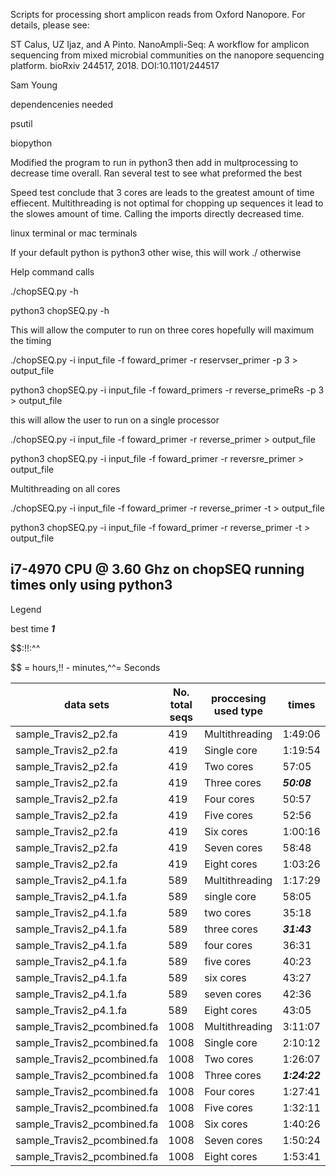 Scripts for processing short amplicon reads from Oxford Nanopore. For details, please see:

ST Calus, UZ Ijaz, and A Pinto. NanoAmpli-Seq: A workflow for amplicon sequencing from mixed microbial communities on the nanopore sequencing platform. bioRxiv 244517, 2018. DOI:10.1101/244517


Sam Young

dependencenies needed 

psutil 

biopython

Modified the program to run in python3 then add in multprocessing to decrease time overall. Ran several test to see what preformed the best 

Speed test conclude that 3 cores are leads to the greatest amount of time effiecent. Multithreading is not optimal for chopping up sequences it lead to the slowes amount of time. Calling the imports directly decreased time. 

linux terminal or mac terminals

If your default python is python3 other wise, this will work ./ otherwise

Help command calls 

./chopSEQ.py -h 

python3 chopSEQ.py -h 

This will allow the computer to run on three cores hopefully will maximum the timing

./chopSEQ.py -i input_file -f foward_primer -r reservser_primer -p 3 > output_file 

python3 chopSEQ.py -i input_file -f foward_primers -r reverse_primeRs -p 3 >   output_file 

this will allow the user to run on a single processor

./chopSEQ.py -i input_file -f foward_primer -r reverse_primer > output_file

python3 chopSEQ.py -i input_file -f foward_primer -r reversre_primer >  output_file 

Multithreading on all cores 

./chopSEQ.py -i input_file -f foward_primer -r reverse_primer -t > output_file

python3 chopSEQ.py -i input_file -f foward_primer -r reverse_primer -t > output_file 

i7-4970 CPU @ 3.60 Ghz on chopSEQ running times only using python3
------------------------------------------------------------------

Legend

best time ***1***

$$:!!:^^

$$ = hours,!! - minutes,^^= Seconds

| data sets | No. total seqs | proccesing used type | times | 
|--------------------------|----------------|----------------------|--------|
|sample_Travis2_p2.fa|419| Multithreading |1:49:06|
|sample_Travis2_p2.fa|419| Single core |1:19:54|
|sample_Travis2_p2.fa|419| Two cores |  57:05|
|sample_Travis2_p2.fa|419| Three cores |  ***50:08***|
|sample_Travis2_p2.fa|419| Four cores |  50:57|	
|sample_Travis2_p2.fa|419| Five cores |  52:56|
|sample_Travis2_p2.fa|419| Six cores  |1:00:16|
|sample_Travis2_p2.fa|419| Seven cores | 58:48|
|sample_Travis2_p2.fa|419| Eight cores |1:03:26|
|sample_Travis2_p4.1.fa|589| Multithreading |1:17:29|
|sample_Travis2_p4.1.fa|589| single core |  58:05|
|sample_Travis2_p4.1.fa|589| two cores |  35:18|
|sample_Travis2_p4.1.fa|589| three cores |  ***31:43***|
|sample_Travis2_p4.1.fa|589| four cores |  36:31|
|sample_Travis2_p4.1.fa|589| five cores |  40:23|
|sample_Travis2_p4.1.fa|589| six cores  |  43:27|
|sample_Travis2_p4.1.fa|589| seven cores |  42:36|
|sample_Travis2_p4.1.fa|589| Eight cores |  43:05|
|sample_Travis2_pcombined.fa|1008| Multithreading |3:11:07|
|sample_Travis2_pcombined.fa|1008| Single core |2:10:12|
|sample_Travis2_pcombined.fa|1008| Two cores |1:26:07|
|sample_Travis2_pcombined.fa|1008| Three cores |***1:24:22***|
|sample_Travis2_pcombined.fa|1008| Four cores  |1:27:41|
|sample_Travis2_pcombined.fa|1008| Five cores  |1:32:11|
|sample_Travis2_pcombined.fa|1008| Six  cores |1:40:26|
|sample_Travis2_pcombined.fa|1008| Seven cores |1:50:24|
|sample_Travis2_pcombined.fa|1008| Eight cores |1:53:41|


